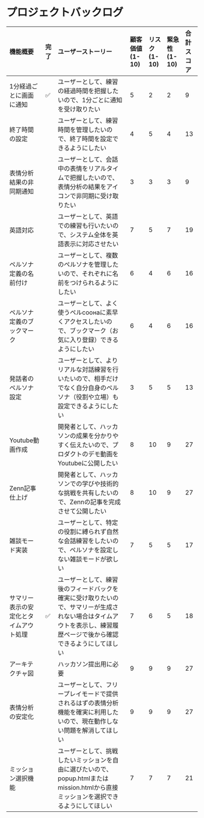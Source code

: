 # プロジェクトバックログ

| 機能概要 | 完了 | ユーザーストーリー | 顧客価値 (1-10) | リスク (1-10) | 緊急性 (1-10) | 合計スコア |
| :--- | :--- | :--- | :--- | :--- | :--- | :--- |
| 1分経過ごとに画面に通知 | ✅ | ユーザーとして、練習の経過時間を把握したいので、1分ごとに通知を受け取りたい |5|2|2|9|
| 終了時間の設定 | | ユーザーとして、練習時間を管理したいので、終了時間を設定できるようにしたい |4|5|4|13|
| 表情分析結果の非同期通知 | | ユーザーとして、会話中の表情をリアルタイムで把握したいので、表情分析の結果をアイコンで非同期に受け取りたい |3|3|3|9|
| 英語対応 | | ユーザーとして、英語での練習も行いたいので、システム全体を英語表示に対応させたい |7|5|7|19|
| ペルソナ定義の名前付け | | ユーザーとして、複数のペルソナを管理したいので、それぞれに名前をつけられるようにしたい |6|4|6|16|
| ペルソナ定義のブックマーク | | ユーザーとして、よく使うペルсоонаに素早くアクセスしたいので、ブックマーク（お気に入り登録）できるようにしたい |6|4|6|16|
| 発話者のペルソナ設定 | | ユーザーとして、よりリアルな対話練習を行いたいので、相手だけでなく自分自身のペルソナ（役割や立場）も設定できるようにしたい | 3 | 5 | 5 | 13 |
| Youtube動画作成 | | 開発者として、ハッカソンの成果を分かりやすく伝えたいので、プロダクトのデモ動画をYoutubeに公開したい | 8 | 10 | 9 | 27 |
| Zenn記事仕上げ | | 開発者として、ハッカソンでの学びや技術的な挑戦を共有したいので、Zennの記事を完成させて公開したい | 8 | 10 | 9 | 27 |
| 雑談モード実装 | | ユーザーとして、特定の役割に縛られず自然な会話練習をしたいので、ペルソナを設定しない雑談モードが欲しい | 7 | 5 | 5 | 17 |
| サマリー表示の安定化とタイムアウト処理 | ✅ | ユーザーとして、練習後のフィードバックを確実に受け取りたいので、サマリーが生成されない場合はタイムアウトを表示し、練習履歴ページで後から確認できるようにしてほしい | 7 | 6 | 5 | 18 |
| アーキテクチャ図 | | ハッカソン提出用に必要 | 9 | 9 | 9 | 27 |
| 表情分析の安定化 | | ユーザーとして、フリープレイモードで提供されるはずの表情分析機能を確実に利用したいので、現在動作しない問題を解消してほしい | 9 | 9 | 9 | 27 |
| ミッション選択機能 | | ユーザーとして、挑戦したいミッションを自由に選びたいので、popup.htmlまたはmission.htmlから直接ミッションを選択できるようにしてほしい | 7 | 7 | 7 | 21 |